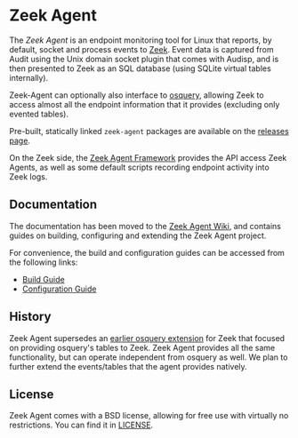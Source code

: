 # Zeek Agent

The *Zeek Agent* is an endpoint monitoring tool for Linux that
reports, by default, socket and process events to
[Zeek](https://zeek.org). Event data is captured from Audit using the
Unix domain socket plugin that comes with Audisp, and is then
presented to Zeek as an SQL database (using SQLite virtual tables
internally).

Zeek-Agent can optionally also interface to
[osquery](https://www.osquery.io), allowing Zeek to access almost all
the endpoint information that it provides (excluding only evented
tables).

Pre-built, statically linked `zeek-agent` packages are available on
the [releases page](https://github.com/zeek/zeek-agent/releases).

On the Zeek side, the [Zeek Agent
Framework](https://github.com/zeek/zeek-agent-framework) provides the
API access Zeek Agents, as well as some default scripts recording
endpoint activity into Zeek logs.

## Documentation

The documentation has been moved to the [Zeek Agent
Wiki](https://github.com/zeek/zeek-agent/wiki), and contains
guides on building, configuring and extending the Zeek Agent project.

For convenience, the build and configuration guides can be accessed from the following links:
- [Build Guide](https://github.com/zeek/zeek-agent/wiki/Build-Guide)
- [Configuration Guide](https://github.com/zeek/zeek-agent/wiki/Configuration-Guide)

## History

Zeek Agent supersedes an [earlier osquery
extension](https://github.com/zeek/zeek-osquery) for Zeek that focused
on providing osquery's tables to Zeek. Zeek Agent provides all the
same functionality, but can operate independent from osquery as well.
We plan to further extend the events/tables that the agent provides
natively.

## License

Zeek Agent comes with a BSD license, allowing for free use with
virtually no restrictions. You can find it in
[LICENSE](https://github.com/zeek/LICENSE).
